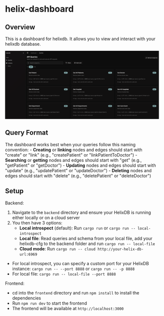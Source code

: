 # helix-dashboard

## Overview

This is a dashboard for helixdb. It allows you to view and interact with your helixdb database.

![Dashboard](./public/dashboard.png)


## Query Format

The dashboard works best when your queries follow this naming convention:
    - **Creating** or **linking** nodes and edges should start with "create" or "link" (e.g., "createPatient" or "linkPatientToDoctor")
    - **Searching** or **getting** nodes and edges should start with "get" (e.g., "getPatient" or "getDoctor")
    - **Updating** nodes and edges should start with "update" (e.g., "updatePatient" or "updateDoctor")
    - **Deleting** nodes and edges should start with "delete" (e.g., "deletePatient" or "deleteDoctor")

## Setup

Backend:
1. Navigate to the `backend` directory and ensure your HelixDB is running either locally or on a cloud server
2. You then have 3 options:
    - **Local introspect** (default): Run `cargo run` or `cargo run -- local-introspect`
    - **Local file**: Read queries and schema from your local file, add your helixdb-cfg to the backend folder and run `cargo run -- local-file`
    - **Cloud mode**: Run `cargo run -- cloud http://your-helix-db-url:6969`

- For local introspect, you can specify a custom port for your HelixDB instance: `cargo run -- --port 8888` or `cargo run -- -p 8888`
- For local file: `cargo run -- local-file --port 8888`

Frontend:
- cd into the `frontend` directory and run `npm install` to install the dependencies
- Run `npm run dev` to start the frontend
- The frontend will be available at `http://localhost:3000`

